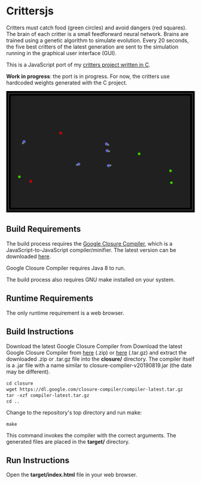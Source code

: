 # Crittersjs #

Critters must catch food (green circles) and avoid dangers (red squares). The 
brain of each critter is a small feedforward neural network. Brains are trained 
using a genetic algorithm to simulate evolution. Every 20 seconds, the five 
best critters of the latest generation are sent to the simulation running in 
the graphical user interface (GUI).

This is a JavaScript port of my [critters project written in C](https://github.com/phaubertin/critters).

**Work in progress**: the port is in progress. For now, the critters use hardcoded
weights generated with the C project.

![Screenshot](https://raw.githubusercontent.com/phaubertin/crittersjs/master/doc/screenshot.png)

Build Requirements
------------------

The build process requires the [Google Closure Compiler](https://developers.google.com/closure/compiler/),
which is a JavaScript-to-JavaScript compiler/minifier. The latest version can be downloaded
[here](https://github.com/google/closure-compiler/wiki/Binary-Downloads).

Google Closure Compiler requires Java 8 to run.

The build process also requires GNU make installed on your system.

Runtime Requirements
--------------------

The only runtime requirement is a web browser.

Build Instructions
------------------

Download the latest Google Closure Compiler from 
Download the latest Google Closure Compiler from [here](https://dl.google.com/closure-compiler/compiler-latest.zip) (.zip)
or [here](https://dl.google.com/closure-compiler/compiler-latest.tar.gz) (.tar.gz)
and extract the downloaded .zip or .tar.gz file into the **closure/** directory. The
compiler itself is a .jar file with a name similar to closure-compiler-v20190819.jar
(the date may be different).
```
cd closure
wget https://dl.google.com/closure-compiler/compiler-latest.tar.gz
tar -xzf compiler-latest.tar.gz
cd ..
```
Change to the repository's top directory and run make:
```
make
```
This command invokes the compiler with the correct arguments. The generated
files are placed in the **target/** directory.

Run Instructions
------------------

Open the **target/index.html** file in your web browser.
